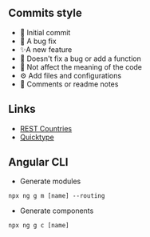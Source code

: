## Commits style
- 🎉 Initial commit
- 🐛 A bug fix
-  ✨A new feature
- 🔨 Doesn't fix a bug or add a function
- 🎨 Not affect the meaning of the code
- ⚙️ Add files and configurations
- 📝 Comments or readme notes

## Links
- [REST Countries](https://restcountries.com/)
- [Quicktype](https://app.quicktype.io/)

## Angular CLI
- Generate modules
```
npx ng g m [name] --routing
```
- Generate components
```
npx ng g c [name]
```